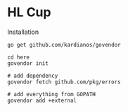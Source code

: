 # HL Cup

Installation
```
go get github.com/kardianos/govendor

cd here
govendor init

# add dependency
govendor fetch github.com/pkg/errors

# add everything from GOPATH
govendor add +external

```